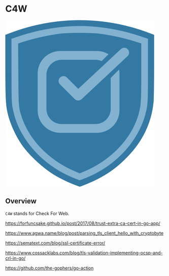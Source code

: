 # C4W

![](/img/logo.svg)

## Overview

`C4W` stands for Check For Web. 

https://forfuncsake.github.io/post/2017/08/trust-extra-ca-cert-in-go-app/

https://www.agwa.name/blog/post/parsing_tls_client_hello_with_cryptobyte

https://sematext.com/blog/ssl-certificate-error/

https://www.cossacklabs.com/blog/tls-validation-implementing-ocsp-and-crl-in-go/

https://github.com/the-gophers/go-action
